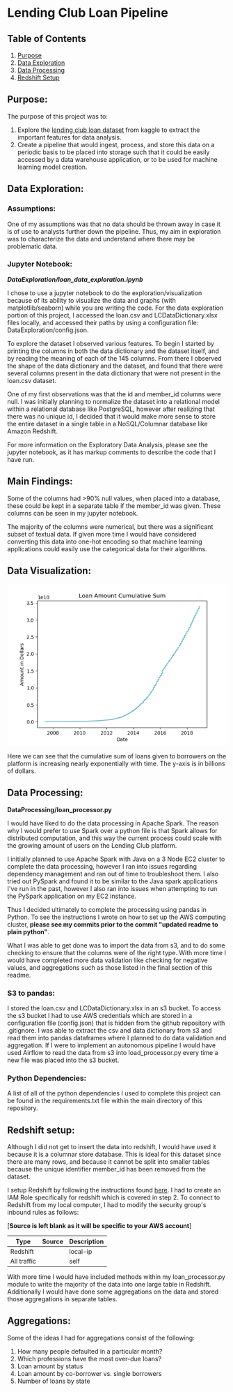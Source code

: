 # Lending Club Loan Pipeline

## Table of Contents

1. [Purpose](https://github.com/github.com/yohn-dezmon/lending-club-loan-pipeline#purpose)
2. [Data Exploration](https://github.com/github.com/yohn-dezmon/lending-club-loan-pipeline#data-exploration)
3. [Data Processing](https://github.com/github.com/yohn-dezmon/lending-club-loan-pipeline#data-processing)
4. [Redshift Setup](https://github.com/github.com/yohn-dezmon/lending-club-loan-pipeline#redshift-setup)


## Purpose:
The purpose of this project was to:
1. Explore the [lending club loan dataset](https://www.kaggle.com/wendykan/lending-club-loan-data) from kaggle to extract the important
features for data analysis.
2. Create a pipeline that would ingest, process, and store this data on a periodic basis to be placed into storage such that it could be easily accessed by a data warehouse application, or to be used for machine learning model creation.

## Data Exploration:

### Assumptions:

One of my assumptions was that no data should be thrown away in case it is of use to analysts further down the pipeline. Thus, my aim in exploration was to characterize the data and understand where there may be problematic data.

### Jupyter Notebook:

***DataExploration/loan_data_exploration.ipynb***

I chose to use a jupyter notebook to do the exploration/visualization because of its ability to visualize
the data and graphs (with matplotlib/seaborn) while you are writing the code. For the data exploration
portion of this project, I accessed the loan.csv and LCDataDictionary.xlsx files locally, and
accessed their paths by using a configuration file: DataExploration/config.json.

To explore the dataset I observed various features. To begin I started by printing the
columns in both the data dictionary and the dataset itself, and by reading the meaning of
each of the 145 columns. From there I observed the shape of the data dictionary and
the dataset, and found that there were several columns present in the data dictionary that were not present
in the loan.csv dataset.

One of my first observations was that the id and member_id columns were null. I was initially
planning to normalize the dataset into a relational model within a relational database like
PostgreSQL, however after realizing that there was no unique id, I decided that it would
make more sense to store the entire dataset in a single table in a NoSQL/Columnar database
like Amazon Redshift.

For more information on the Exploratory Data Analysis, please see the jupyter notebook,
as it has markup comments to describe the code that I have run.

## Main Findings:

Some of the columns had >90% null values, when placed into a database, these could be kept in a separate table
if the member_id was given. These columns can be seen in my jupyter notebook.

The majority of the columns were numerical, but there was a significant subset of textual data.
If given more time I would have considered converting this data into one-hot encoding so that
machine learning applications could easily use the categorical data for their algorithms.

## Data Visualization:

![Loan Amount Cumulative Sum](ScreenShots/LoanAmtCumSum.png)

Here we can see that the cumulative sum of loans given to borrowers on the platform is increasing nearly
exponentially with time. The y-axis is in billions of dollars. 

## Data Processing:

**DataProcessing/loan_processor.py**

I would have liked to do the data processing in Apache Spark. The reason why I would prefer to use
Spark over a python file is that Spark allows for distributed computation, and this way the current
process could scale with the growing amount of users on the Lending Club platform.

I initially planned to use Apache Spark with Java on a 3 Node EC2 cluster to complete the data processing, however I ran into issues regarding dependency management and ran out of time to troubleshoot them.
I also tried out PySpark and found it to be similar to the Java spark applications I've run in the past,
however I also ran into issues when attempting to run the PySpark application on my EC2 instance.

Thus I decided ultimately to complete the processing using pandas in Python. To see the instructions I wrote on how to set up the AWS computing cluster, **please see my commits prior to the commit "updated readme to plain python"**.

What I was able to get done was to import the data from s3, and to do some checking to ensure that
the columns were of the right type. With more time I would have completed more data validation
like checking for negative values, and aggregations such as those listed in the final section of this readme.


### S3 to pandas:

I stored the loan.csv and LCDataDictionary.xlsx in an s3 bucket. To access the s3 bucket
I had to use AWS credentials which are stored in a configuration file (config.json) that is
hidden from the github repository with .gitignore.
I was able to extract the csv and data dictionary from s3 and read them into pandas dataframes
where I planned to do data validation and aggregation.
If I were to implement an autonomous pipeline I would have used Airflow to read the
data from s3 into load_processor.py every time a new file was placed into the s3 bucket.


### Python Dependencies:

A list of all of the python dependencies I used to complete this project can be found in the
requirements.txt file within the main directory of this repository.

## Redshift setup:

Although I did not get to insert the data into redshift, I would have used it because it is a
columnar store database. This is ideal for this dataset since there are many rows, and because
it cannot be split into smaller tables because the unique identifier member_id has been
removed from the dataset.

I setup Redshift by following the instructions found [here](https://docs.aws.amazon.com/redshift/latest/gsg/getting-started.html).
I had to create an IAM Role specifically for redshift which is covered in step 2.
To connect to Redshift from my local computer, I had to modify the security group's
inbound rules as follows:

[**Source is left blank as it will be specific to your AWS account**]

| Type | Source | Description |
|-----------|---------|----------------|
| Redshift | <local-ip> | local-ip |
| All traffic | <spark-security-group> | self |

With more time I would have included methods within my loan_processor.py module to
write the majority of the data into one large table in Redshift. Additionally I would have done some aggregations
on the data and stored those aggregations in separate tables.

## Aggregations:

Some of the ideas I had for aggregations consist of the following:

1. How many people defaulted in a particular month?
2. Which professions have the most over-due loans?
3. Loan amount by status
4. Loan amount by co-borrower vs. single borrowers
5. Number of loans by state
